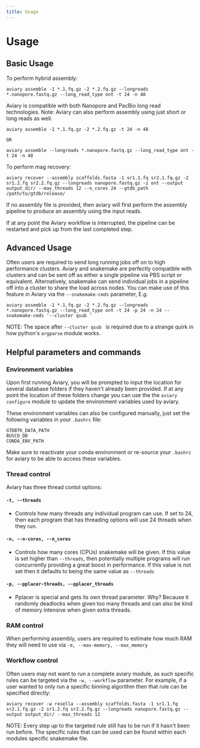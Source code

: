 ```yaml
---
title: Usage
---
```


Usage
========

## Basic Usage

To perform hybrid assembly:
```
aviary assemble -1 *.1.fq.gz -2 *.2.fq.gz --longreads *.nanopore.fastq.gz --long_read_type ont -t 24 -n 48
```
Aviary is compatible with both Nanopore and PacBio long read technologies. 
Note: Aviary can also perform assembly using just short or long reads as well.
```
aviary assemble -1 *.1.fq.gz -2 *.2.fq.gz -t 24 -n 48

OR

aviary assemble --longreads *.nanopore.fastq.gz --long_read_type ont -t 24 -n 48
```


To perform mag recovery:
```
aviary recover --assembly scaffolds.fasta -1 sr1.1.fq sr2.1.fq.gz -2 sr1.2.fq sr2.2.fq.gz --longreads nanopore.fastq.gz -z ont --output output_dir/ --max_threads 12 --n_cores 24 --gtdb_path /path/to/gtdb/release/
```
If no assembly file is provided, then aviary will first perform the assembly pipeline to produce an assembly using the 
input reads.

If at any point the Aviary workflow is interrupted, the pipeline can be restarted and pick up from the last completed
step.

## Advanced Usage

Often users are required to send long running jobs off on to high performance clusters. Aviary and snakemake are
perfectly compatible with clusters and can be sent off as either a single pipeline via PBS script or equivalent.
Alternatively, snakemake can send individual jobs in a pipeline off into a cluster to share the load across nodes. 
You can make use of this feature in Aviary via the `--snakemake-cmds` parameter, E.g.
```
aviary assemble -1 *.1.fq.gz -2 *.2.fq.gz --longreads *.nanopore.fastq.gz --long_read_type ont -t 24 -p 24 -n 24 --snakemake-cmds '--cluster qsub '
```
NOTE: The space after `--cluster qsub ` is required due to a strange quirk in how python's `argparse` module works.

## Helpful parameters and commands

### Environment variables
Upon first running Aviary, you will be prompted to input the location for several database folders if
they haven't already been provided. If at any point the location of these folders change you can
use the the `aviary configure` module to update the environment variables used by aviary.

These environment variables can also be configured manually, just set the following variables in your `.bashrc` file:
```
GTDBTK_DATA_PATH
BUSCO_DB
CONDA_ENV_PATH
```

Make sure to reactivate your conda environment or re-source your `.bashrc` for aviary to be able to access these variables.

### Thread control
Aviary has three thread contol options:

#### `-t, --threads`

- Controls how many threads any individual program can use. If set to 24, then each program that has threading options 
will use 24 threads when they run.

#### `-n, --n-cores, --n_cores`

- Controls how many cores (CPUs) snakemake will be given. If this value is set higher than `--threads`, then potentially
multiple programs will run concurrently providing a great boost in performance. If this value is not set then it defaults 
to being the same value as `--threads`

#### `-p, --pplacer-threads, --pplacer_threads`

- Pplacer is special and gets its own thread parameter. Why? Because it randomly deadlocks when given too many threads and 
can also be kind of memory intensive when given extra threads.

### RAM control

When performing assembly, users are required to estimate how much RAM they will need to use via `-m, --max-memory, --max_memory`

### Workflow control

Often users may not want to run a complete aviary module, as such specific rules can be targeted via the `-w, --workflow`
parameter. For example, if a user wanted to only run a specific binning algorithm then that rule can be specified directly:
```
aviary recover -w rosella --assembly scaffolds.fasta -1 sr1.1.fq sr2.1.fq.gz -2 sr1.2.fq sr2.2.fq.gz --longreads nanopore.fastq.gz --output output_dir/ --max_threads 12
```
NOTE: Every step up to the targeted rule still has to be run if it hasn't been run before. The specific rules that can be 
used can be found within each modules specific snakemake file.